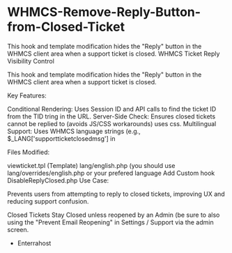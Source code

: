 # WHMCS-Remove-Reply-Button-from-Closed-Ticket
This hook and template modification hides the "Reply" button in the WHMCS client area when a support ticket is closed.
WHMCS Ticket Reply Visibility Control

This hook and template modification hides the "Reply" button in the WHMCS client area when a support ticket is closed.

Key Features:

 Conditional Rendering: Uses Session ID and API calls to find the ticket ID from the TID tring in the URL.
 Server-Side Check: Ensures closed tickets cannot be replied to (avoids JS/CSS workarounds) uses css.
 Multilingual Support: Uses WHMCS language strings (e.g., $_LANG['supportticketclosedmsg'] in

Files Modified:

viewticket.tpl (Template)
lang/english.php (you should use lang/overrides/english.php or your prefered language
Add Custom hook DisableReplyClosed.php
Use Case:

Prevents users from attempting to reply to closed tickets, improving UX and reducing support confusion.

Closed Tickets Stay Closed unless reopened by an Admin (be sure to also using the "Prevent Email Reopening" in Settings / Support via the admin screen.

- Enterrahost

